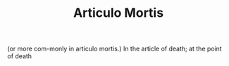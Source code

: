 ---
title: Articulo Mortis
letter: A
permalink: "/definitions/bld-articulo-mortis.html"
body: "(or more com-monly in articulo mortis.) In the article of death; at the point
  of death"
published_at: '2018-07-07'
source: Black's Law Dictionary 2nd Ed (1910)
layout: post
---
